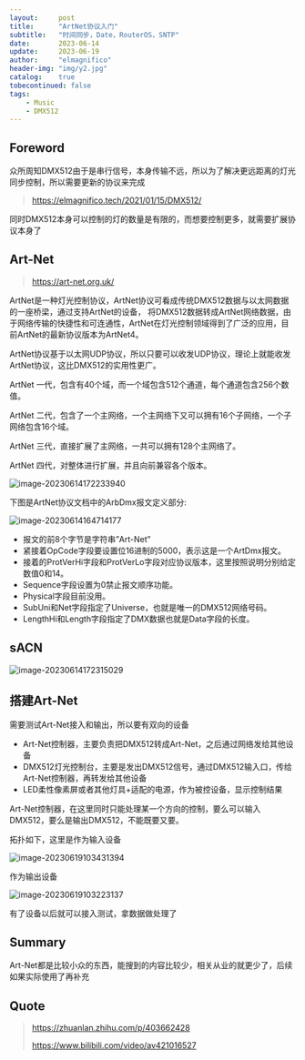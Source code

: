 ```yaml
---
layout:     post
title:      "ArtNet协议入门"
subtitle:   "时间同步，Date，RouterOS，SNTP"
date:       2023-06-14
update:     2023-06-19
author:     "elmagnifico"
header-img: "img/y2.jpg"
catalog:    true
tobecontinued: false
tags:
    - Music
    - DMX512
---
```


## Foreword

众所周知DMX512由于是串行信号，本身传输不远，所以为了解决更远距离的灯光同步控制，所以需要更新的协议来完成

> https://elmagnifico.tech/2021/01/15/DMX512/

同时DMX512本身可以控制的灯的数量是有限的，而想要控制更多，就需要扩展协议本身了



## Art-Net

> https://art-net.org.uk/

ArtNet是一种灯光控制协议，ArtNet协议可看成传统DMX512数据与以太网数据的一座桥梁，通过支持ArtNet的设备， 将DMX512数据转成ArtNet网络数据，由于网络传输的快捷性和可连通性，ArtNet在灯光控制领域得到了广泛的应用，目前ArtNet的最新协议版本为ArtNet4。

ArtNet协议基于以太网UDP协议，所以只要可以收发UDP协议，理论上就能收发ArtNet协议，这比DMX512的实用性更广。



ArtNet 一代，包含有40个域，而一个域包含512个通道，每个通道包含256个数值。

ArtNet 二代，包含了一个主网络，一个主网络下又可以拥有16个子网络，一个子网络包含16个域。

ArtNet 三代，直接扩展了主网络，一共可以拥有128个主网络了。

ArtNet 四代，对整体进行扩展，并且向前兼容各个版本。

![image-20230614172233940](https://img.elmagnifico.tech/static/upload/elmagnifico/202306141727578.png)



下图是ArtNet协议文档中的ArbDmx报文定义部分:

![image-20230614164714177](https://img.elmagnifico.tech/static/upload/elmagnifico/202306141647317.png)

- 报文的前8个字节是字符串”Art-Net”
- 紧接着OpCode字段要设置位16进制的5000，表示这是一个ArtDmx报文。
- 接着的ProtVerHi字段和ProtVerLo字段对应协议版本，这里按照说明分别给定数值0和14。
- Sequence字段设置为0禁止报文顺序功能。
- Physical字段目前没用。
- SubUni和Net字段指定了Universe，也就是唯一的DMX512网络号码。
- LengthHi和Length字段指定了DMX数据也就是Data字段的长度。



## sACN

![image-20230614172315029](https://img.elmagnifico.tech/static/upload/elmagnifico/202306141723113.png)



## 搭建Art-Net

需要测试Art-Net接入和输出，所以要有双向的设备

- Art-Net控制器，主要负责把DMX512转成Art-Net，之后通过网络发给其他设备
- DMX512灯光控制台，主要是发出DMX512信号，通过DMX512输入口，传给Art-Net控制器，再转发给其他设备
- LED柔性像素屏或者其他灯具+适配的电源，作为被控设备，显示控制结果



Art-Net控制器，在这里同时只能处理某一个方向的控制，要么可以输入DMX512，要么是输出DMX512，不能既要又要。

拓扑如下，这里是作为输入设备

![image-20230619103431394](https://img.elmagnifico.tech/static/upload/elmagnifico/image-20230619103431394.png)

作为输出设备

![image-20230619103223137](https://img.elmagnifico.tech/static/upload/elmagnifico/image-20230619103223137.png)

有了设备以后就可以接入测试，拿数据做处理了



## Summary

Art-Net都是比较小众的东西，能搜到的内容比较少，相关从业的就更少了，后续如果实际使用了再补充



## Quote

> https://zhuanlan.zhihu.com/p/403662428
>
> https://www.bilibili.com/video/av421016527
